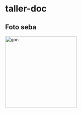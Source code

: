 # taller-doc
## Foto seba


<img src="[https://media.licdn.com/dms/image/D4E03AQEZT68XO2VnBw/profile-displayphoto-shrink_800_800/0/1681929528444?e=2147483647&v=beta&t=LzLhS5AHfDH0CdlTKrRGFEcmoL2udbNx6WopmIk4ffs](https://media.licdn.com/media/AAYQAQSOAAgAAQAAAAAAAB-zrMZEDXI2T62PSuT6kpB6qg.png)" alt="gon" width="230">
